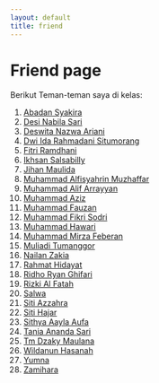 ```yaml
---
layout: default
title: friend
---
```


# Friend page
Berikut Teman-teman saya di kelas:
1. [Abadan Syakira](https://abadan1912.github.io/)
2. [Desi Nabila Sari](https://desynabilasari.github.io/)
3. [Deswita Nazwa Ariani](https://deswitanazwa.github.io/)
4. [Dwi Ida Rahmadani Situmorang](https://dwiidarahmadanisitumorang.github.io/)
5. [Fitri Ramdhani](https://fitriramadhani20.github.io/)
6. [Ikhsan Salsabilly](https://isanbly06.github.io/)
7. [Jihan Maulida](https://jihanmaulidia09.github.io/)
8. [Muhammad Alfisyahrin Muzhaffar](https://alfisyahrin-26.github.io/)
9. [Muhammad Alif Arrayyan](https://alifarrayyan29.github.io/)
10. [Muhammad Aziz](https://mhmd-aziz.github.io/)
11. [Muhammad Fauzan](https://muhammadfauzan61.github.io/)
12. [Muhammad Fikri Sodri](https://mfikrisodri.github.io/)
13. [Muhammad Hawari](https://hawari-95.github.io/)
14. [Muhammad Mirza Feberan](https://mirzafeberanyy.github.io/)
15. [Muliadi Tumanggor](https://muliadi50.github.io/)
16. [Nailan Zakia](https://nailanzakia.github.io/)
17. [Rahmat Hidayat]()
18. [Ridho Ryan Ghifari](https://ridhoryanghifari.github.io/)
19. [Rizki Al Fatah](https://riskialfatah.github.io/)
20. [Salwa](https://salwaiska027.github.io/)
21. [Siti Azzahra](https://sitiazzahraaa.github.io/)
22. [Siti Hajar](https://sitihajar01.github.io/)
23. [Sithya Aayla Aufa](https://athayaaufa18.github.io/)
24. [Tania Ananda Sari](https://taniaanandasari.github.io/)
25. [Tm Dzaky Maulana](https://akbar2224.github.io/akbar2224/)
26. [Wildanun Hasanah](https://wildanunhasanah.github.io/)
27. [Yumna]()
28. [Zamihara](https://zamihara09.github.io/)